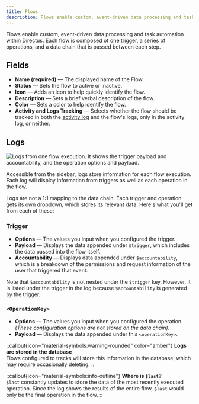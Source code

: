 ```yaml
---
title: Flows
description: Flows enable custom, event-driven data processing and task automation within Directus.
---
```


Flows enable custom, event-driven data processing and task automation within Directus. Each flow is composed of one trigger, a series of operations, and a data chain that is passed between each step.

## Fields

- **Name (required)** — The displayed name of the Flow.
- **Status** — Sets the flow to active or inactive.
- **Icon** — Adds an icon to help quickly identify the flow.
- **Description** — Sets a brief verbal description of the flow.
- **Color** — Sets a color to help identify the flow.
- **Activity and Logs Tracking** — Selects whether the flow should be tracked in both the [activity log](/guides/auth/accountability) and the flow's logs, only in the activity log, or neither.

## Logs

![Logs from one flow execution. It shows the trigger payload and accountability, and the operation options and payload.](/img/222e9acb-ae30-47be-b59f-0125c10fc58f.png)

Accessible from the sidebar, logs store information for each flow execution. Each log will display information from
triggers as well as each operation in the flow.

Logs are not a 1:1 mapping to the data chain. Each trigger and operation gets its own dropdown, which stores its
relevant data. Here's what you'll get from each of these:

### Trigger

- **Options** — The values you input when you configured the trigger.
- **Payload** — Displays the data appended under `$trigger`, which includes the data passed into the flow itself.
- **Accountability** — Displays data appended under `$accountability`, which is a breakdown of the permissions and request information of the user that triggered that event.

Note that `$accountability` is not nested under the `$trigger` key. However, it is listed under the trigger in the log
because `$accountability` is generated by the trigger.

### `<OperationKey>`

- **Options** — The values you input when you configured the operation.\
  _(These configuration options are not stored on the data chain)_.
- **Payload** — Displays the data appended under this `<operationKey>`.

::callout{icon="material-symbols:warning-rounded" color="amber"}
**Logs are stored in the database**  
Flows configured to tracks will store this information in the database, which may require occasionally deleting.
::

::callout{icon="material-symbols:info-outline"}
**Where is `$last`?**  
`$last` constantly updates to store the data of the most recently executed operation. Since the log shows the results of the entire flow, `$last` would only be the final
operation in the flow.
::
